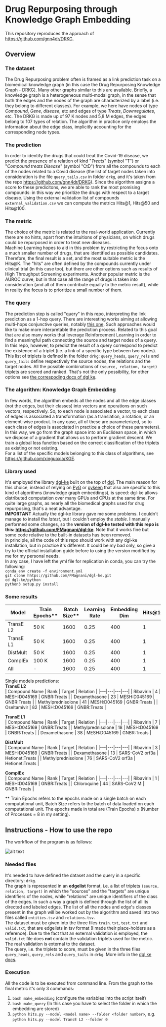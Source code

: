# Drug Repurposing through Knowledge Graph Embedding

This repository reproduces the approach of https://github.com/gnn4dr/DRKG.

## Overview

### The dataset
The Drug Repurposing problem often is framed as a link prediction task on a biomedical knowledge graph (in this case the Drug Repurposing Knowledge Graph - DRKG). Many other graphs similar to this are available. Briefly, a knowledge graph is a heterogeneous multi-modal graph, in the sense that both the edges and the nodes of the graph are characterized by a label (i.e. they belong to different classes). For example, we here have nodes of type _Compound_, _Gene_, _disease_, etc and edges of type _Treats_, _Downregulates_, etc. 
The DRKG is made up of 97 K nodes and 5,8 M edges, the edges belong to 107 types of relation. The algorithm in practice only employs the information about the edge class, implicitly accounting for the corresponding node types.  

### The prediction
In order to identify the drugs that could treat the Covid-19 disease, we predict the presence of a relation of kind "_Treats_" (symbol "T") or "_Compound treats Disease_" (symbol "CtD") from all the compounds to each of the nodes related to a Covid disease (the list of target nodes taken into consideration is the file `query_tails.csv` in folder `drkg`, and it's taken from the repo https://github.com/gnn4dr/DRKG). Since the algorithm assigns a score to these predicitons, we are able to rank the most promising compounds: in this way we prioritize the drugs with respect to a target disease. Using the external validation list of compounds `external_validation.csv` we can compute the metrics Hits@1, Hits@50 and Hits@100.  

### The metric
The choice of the metric is related to the real-world application. Currently there are no hints, apart from the intuitions of physicians, on which drugs could be repurposed in order to treat new diseases.  
Machine Learning hopes to aid in this problem by restricting the focus onto a much smaller number of drugs, that are identified as possible candidates. Therefore, the final result is a set, and the most suitable metric is the Hits@K. The "hits" are often defined by the compounds currently under clinical trial (in this case too), but there are other options such as results of High Throughput Screening experiments.
Another popular metric is the AUROC curve, but in that case all the range of drugs is taken into consideration (and all of them contribute equally to the metric result), while in reality the focus is to prioritize a small number of them.  

### The query
The prediction step is called "query" in this repo, interpreting the link prediction as a 1-hop query. There are interesting works aiming at allowing multi-hops conjunctive queries, notably [this one](https://github.com/hyren/query2box). Such approaches would like to make more interpretable the prediction process. Related to this goal that are also many works that leverage Reinforcement Learning in order to find a meaningful path connecting the source and target nodes of a query.  
In this repo, however, to predict the result of a query correspond to predict the existence of a triplet (i.e. a link of a specific type between two nodes). This list of triplets is defined in the folder `drkg`: `query_heads`, `query_rels` and `query_tails` define respectively the source nodes, the relations and the target nodes. All the possible combinations of `(source, relation, target)` triplets are scored and ranked. That's not the only possibility, for other options see [the correspoding docs of dgl ke](https://aws-dglke.readthedocs.io/en/latest/predict.html). 

### The algorithm: Knowledge Graph Embedding
In few words, the algorithm embeds all the nodes and all the edge classes (not the edges, but their classes) into vectors and operations on such vectors, respectively. So, to each node is associated a vector, to each class of edges is associated a transformation (as a translation, a rotation, or an element-wise prodcut. In any case, all of these are parameterized, so to each class of edges is associated in practice a choice of these parameters). In this way, we go from the graph space into an Euclidean space, in which we dispose of a gradient that allows us to perform gradient descent. We train a global loss function based on the correct classification of the triplets as existing or not existing.  
For a list of the specific models belonging to this class of algorithms, see https://github.com/xinguoxia/KGE.

### Library used
It's employed the library [dgl-ke](https://github.com/awslabs/dgl-ke) built on the top of [dgl](https://github.com/dmlc/dgl). The main reason for this choice, instead of relying on [PyG](https://github.com/pyg-team/pytorch_geometric) or [pykeen](https://github.com/pykeen/pykeen) that also are specific to this kind of algorithms (knowledge graph embeddings), is speed: dgl-ke allows distributed computation over many GPUs and CPUs at the same time. For quite large graphs, as nearly all the biomedical graphs used for drug repurposing, that's a neat advantage.  
**IMPORTANT** Actually the dgl-ke library gave me some problems. I couldn't manage to install the *latest*, but I couldn't employ the *stable*. I manually performed some changes, so the **version of dgl-ke tested with this repo is this: https://github.com/FMagnani/dgl-ke**. Note that it works fine but some code relative to the built-in datasets has been removed.  
In principle, all the code of this repo should work with any dgl-ke installation, but in practice it's different. It could be my bad only, so give a try to the official installation guide before to using the version modified by me for my personal needs.  
In any case, I have left the yml file for replication in conda, you can try the following:  
`conda env create -f environment.yml`  
`git clone hhtps://github.com/FMagnani/dgl-ke.git`  
`cd dgl-ke/python`  
`python3 setup.py install`  

### Some results  
| Model | Train Epochs** | Batch Size** | Learning Rate | Embedding Dim | Hits@10 | Hits@50 | Hits@100 |
|---|---|---|---|---|---|---|---|
| TransE L2 | 50 K | 1600 | 0.25 | 400 | 1 | 3 | 4 |
| TransE L1 | 50 K | 1600 | 0.25 | 400 | 1 | 3 | 3 |
| DistMult | 50 K | 1600 | 0.25 | 400 | 1 | 2 | 3 |
| ComplEx | 100 K | 1600 | 0.25 | 400 | 1 | 2 | 2 |  
| All | - | 1600 | 0.25 | 400 | 1 | 4 | 5 |  
  
Single models predictions:  
**TransE L2**  
| Compound Name | Rank | Target | Relation | 
|---|---|---|---|
| Ribavirin | 4 | MESH:D045169 | GNBR:Treats |
| Dexamethasone | 23 | MESH:D045169 | GNBR:Treats |
| Methylprednisolone | 41 | MESH:D045169 | GNBR:Treats |
| Oseltamivir | 82 | MESH:D045169 | GNBR:Treats |
  
**TransE L1**  
| Compound Name | Rank | Target | Relation | 
|---|---|---|---|
| Ribavirin | 7 | MESH:D045169 | GNBR:Treats |
| Methylprednisolone | 18 | MESH:D045169 | GNBR:Treats |
| Dexamethasone | 38 | MESH:D045169 | GNBR:Treats |
  
**DistMult**  
| Compound Name | Rank | Target | Relation | 
|---|---|---|---|
| Ribavirin | 3 | MESH:D045169 | GNBR:Treats |
| Dexamethasone | 13 | SARS-CoV2 orf3a | Hetionet:Treats |
| Methylprednisolone | 76 | SARS-CoV2 orf3a | Hetionet:Treats |
  
**ComplEx**  
| Compound Name | Rank | Target | Relation | 
|---|---|---|---|
| Ribavirin | 1 | MESH:D045169 | GNBR:Treats |
| Chloroquine | 44 | SARS-CoV2 M | GNBR:Treats |
  
** Train Epochs refers to the epochs made on a single batch on each computational unit, Batch Size refers to the batch of data loaded on each computational unit. The epochs made in total are (Train Epochs) x (Number of Processes = 8 in my setting).  
  
## Instructions - How to use the repo
The workflow of the program is as follows:

![alt text](https://github.com/FMagnani/DR_KGE/blob/master/images/DGLKE_Workflow.png)

### Needed files
It's needed to have defined the dataset and the query in a specific directory: `drkg`.  
The graph is represented in an **edgelist** format, i.e. a list of triplets `(source, relation, target)` in which the "sources" and the "targets" are unique identifiers of the nodes, while "relations" are unique identifiers of the class of the edges. In such a way a graph is defined through the list of all its directed and labeled edges. The list of all the nodes and edge's classes present in the graph will be worked out by the algorithm and saved into two files called `entities.tsv` and `relations.tsv`.  
The dataset must be given into the three files `train.txt`, `test.txt` and `valid.txt`, that are edgelists in tsv format (I made their place-holders as a reference). Due to the fact that an external validation is employed, the `valid.txt` file does **not** contain the validation triplets used for the metric. The real validation is external to the dataset.  
The query, i.e. the triplets to score, must be given in the three files `query_heads`, `query_rels` and `query_tails` in `drkg`. More info in the [dgl ke docs](https://dglke.dgl.ai/doc/predict.html).  

### Execution
All the code is to be executed from command line. From the graph to the final metric it's only 3 commands:  
1. `bash make_embedding` (configure the variables into the script itself)  
2. `bash make_query` (In this case you have to select the folder in which the embedding are stored)  
3. `python hits.py --model <model name> --folder <folder number>`, e.g. `python hits.py --model TransE L2 --folder 0`  
  
